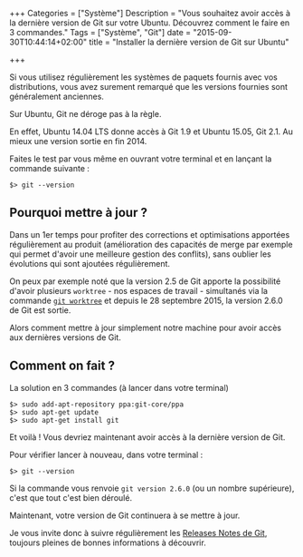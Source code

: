 +++
Categories = ["Système"]
Description = "Vous souhaitez avoir accès à la dernière version de Git sur votre Ubuntu. Découvrez comment le faire en 3 commandes."
Tags = ["Système", "Git"]
date = "2015-09-30T10:44:14+02:00"
title = "Installer la dernière version de Git sur Ubuntu"

+++

Si vous utilisez régulièrement les systèmes de paquets fournis avec vos distributions, vous avez surement remarqué que les versions fournies sont généralement anciennes.  

Sur Ubuntu, Git ne déroge pas à la règle.  

En effet, Ubuntu 14.04 LTS donne accès à Git 1.9 et Ubuntu 15.05, Git 2.1. Au mieux une version sortie en fin 2014.

Faites le test par vous même en ouvrant votre terminal et en lançant la commande suivante :

```
$> git --version
```

## Pourquoi mettre à jour ?

Dans un 1er temps pour profiter des corrections et optimisations apportées régulièrement au produit (amélioration des capacités de merge par exemple qui permet d'avoir une meilleure gestion des conflits), sans oublier les évolutions qui sont ajoutées régulièrement.

On peux par exemple noté que la version 2.5 de Git apporte la possibilité d'avoir plusieurs `worktree` - nos espaces de travail - simultanés via la commande [`git worktree`](https://git-scm.com/docs/git-worktree) et depuis le 28 septembre 2015, la version 2.6.0 de Git est sortie.

Alors comment mettre à jour simplement notre machine pour avoir accès aux dernières versions de Git.

## Comment on fait ?

La solution en 3 commandes (à lancer dans votre terminal)

```
$> sudo add-apt-repository ppa:git-core/ppa
$> sudo apt-get update
$> sudo apt-get install git
```

Et voilà ! Vous devriez maintenant avoir accès à la dernière version de Git.

Pour vérifier lancer à nouveau, dans votre terminal :

```
$> git --version
```

Si la commande vous renvoie `git version 2.6.0` (ou un nombre supérieure), c'est que tout c'est bien déroulé.

Maintenant, votre version de Git continuera à se mettre à jour.

Je vous invite donc à suivre régulièrement les [Releases Notes  de Git](https://github.com/git/git/tree/master/Documentation/RelNotes), toujours pleines de bonnes informations à découvrir.
